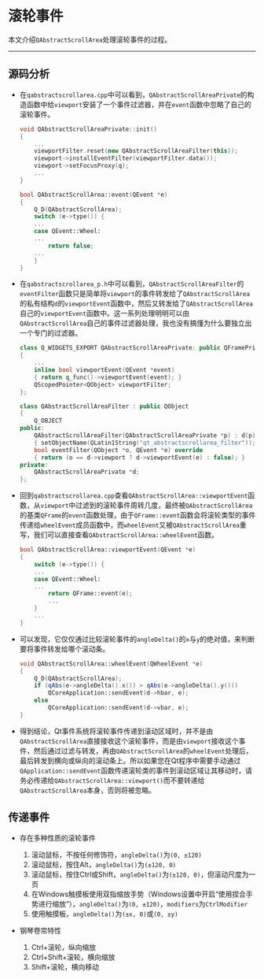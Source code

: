 # 滚轮事件

本文介绍`QAbstractScrollArea`处理滚轮事件的过程。

---

## 源码分析

+ 在`qabstractscrollarea.cpp`中可以看到，`QAbstractScrollAreaPrivate`的构造函数中给`viewport`安装了一个事件过滤器，并在`event`函数中忽略了自己的滚轮事件。
    ```c++
    void QAbstractScrollAreaPrivate::init()
    {
        ...
        viewportFilter.reset(new QAbstractScrollAreaFilter(this));
        viewport->installEventFilter(viewportFilter.data());
        viewport->setFocusProxy(q);
        ...
    }

    bool QAbstractScrollArea::event(QEvent *e)
    {
        Q_D(QAbstractScrollArea);
        switch (e->type()) {
        ...
        case QEvent::Wheel:
        ...
            return false;
        ...
        }
    }
    ````

+ 在`qabstractscrollarea_p.h`中可以看到，`QAbstractScrollAreaFilter`的`eventFilter`函数只是简单将`viewport`的事件转发给了`QAbstractScrollArea`的私有结构`d`的`viewportEvent`函数中，然后又转发给了`QAbstractScrollArea`自己的`viewportEvent`函数中。这一系列处理明明可以由`QAbstractScrollArea`自己的事件过滤器处理，我也没有搞懂为什么要独立出一个专门的过滤器。
    ```c++
    class Q_WIDGETS_EXPORT QAbstractScrollAreaPrivate: public QFramePrivate
    {
        ...
        inline bool viewportEvent(QEvent *event)
        { return q_func()->viewportEvent(event); }
        QScopedPointer<QObject> viewportFilter;
    };
    
    class QAbstractScrollAreaFilter : public QObject
    {
        Q_OBJECT
    public:
        QAbstractScrollAreaFilter(QAbstractScrollAreaPrivate *p) : d(p)
        { setObjectName(QLatin1String("qt_abstractscrollarea_filter")); }
        bool eventFilter(QObject *o, QEvent *e) override
        { return (o == d->viewport ? d->viewportEvent(e) : false); }
    private:
        QAbstractScrollAreaPrivate *d;
    };
    ````

+ 回到`qabstractscrollarea.cpp`查看`QAbstractScrollArea::viewportEvent`函数，从`viewport`中过滤到的滚轮事件周转几度，最终被`QAbstractScrollArea`的基类`QFrame`的`event`函数处理，由于`QFrame::event`函数会将滚轮类型的事件传递给`wheelEvent`成员函数中，而`wheelEvent`又被`QAbstractScrollArea`重写，我们可以直接查看`QAbstractScrollArea::wheelEvent`函数。
    ```c++
    bool QAbstractScrollArea::viewportEvent(QEvent *e)
    {
        switch (e->type()) {
        ...
        case QEvent::Wheel:
        ...
            return QFrame::event(e);
            ...
        }
        ...
    }
    ````

+ 可以发现，它仅仅通过比较滚轮事件的`angleDelta()`的`x`与`y`的绝对值，来判断要将事件转发给哪个滚动条。
    ```c++
    void QAbstractScrollArea::wheelEvent(QWheelEvent *e)
    {
        Q_D(QAbstractScrollArea);
        if (qAbs(e->angleDelta().x()) > qAbs(e->angleDelta().y()))
            QCoreApplication::sendEvent(d->hbar, e);
        else
            QCoreApplication::sendEvent(d->vbar, e);
    }
    ````

+ 得到结论，Qt事件系统将滚轮事件传递到滚动区域时，并不是由`QAbstractScrollArea`直接接收这个滚轮事件，而是由`viewport`接收这个事件，然后通过过滤与转发，再由`QAbstractScrollArea`的`wheelEvent`处理后，最后转发到横向或纵向的滚动条上。所以如果您在Qt程序中需要手动通过`QApplication::sendEvent`函数传递滚轮类的事件到滚动区域让其移动时，请务必传递给`QAbstractScrollArea::viewport()`而不要转递给`QAbstractScrollArea`本身，否则将被忽略。

## 传递事件

+ 存在多种性质的滚轮事件
    1. 滚动鼠标，不按任何修饰符，`angleDelta()`为`(0, ±120)`
    2. 滚动鼠标，按住Alt，`angleDelta()`为`(±120, 0)`
    3. 滚动鼠标，按住Ctrl或Shift，`angleDelta()`为`(±120, 0)`，但滚动尺度为一页
    4. 在Windows触摸板使用双指缩放手势（Windows设置中开启“使用捏合手势进行缩放”），`angleDelta()`为`(0, ±120)`，`modifiers`为`CtrlModifier`
    5. 使用触摸板，`angleDelta()`为`(±x, 0)`或`(0, ±y)`

+ 钢琴卷帘特性
    1. Ctrl+滚轮，纵向缩放
    2. Ctrl+Shift+滚轮，横向缩放
    3. Shift+滚轮，横向移动